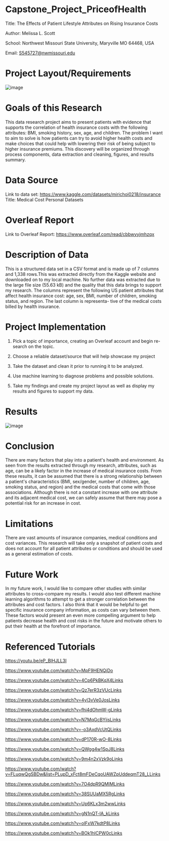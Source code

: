 # Capstone_Project_PriceofHealth
Title: The Effects of Patient Lifestyle Attributes on Rising Insurance Costs

Author: Melissa L. Scott

School: Northwest Missouri State University, Maryville MO 64468, USA

Email: S545727@nwmissouri.edu

# Project Layout/Requirements
![image](https://user-images.githubusercontent.com/97756987/233713753-543a5191-cc57-4c79-b7e5-bcb64f0ca8c7.png)

# Goals of this Research
This data research project aims to present patients with evidence that supports the correlation of health insurance costs with the following attributes: BMI, smoking history, sex, age, and children. The problem I want to aim to solve is how patients can try to avoid higher health costs and make choices that could help with lowering their risk of being subject to higher insurance premiums. This discovery will be organized through process components, data extraction and cleaning, figures, and results summary.

# Data Source
Link to data set: https://www.kaggle.com/datasets/mirichoi0218/insurance
Title: Medical Cost Personal Datasets
# Overleaf Report
Link to Overleaf Report: https://www.overleaf.com/read/cbbwyyjmhzqx
# Description of Data
This is a structured data set in a CSV format and is made up of 7 columns and 1,338 rows.This was extracted directly from the Kaggle website and downloaded on to my local machine. No further data was extracted due to the large file size (55.63 kB) and the quality that this data brings to support my research. The columns represent the following US patient attributes that affect health insurance cost: age, sex, BMI, number of children, smoking status, and region. The last column is representa-
tive of the medical costs billed by health insurance.

# Project Implementation
1) Pick a topic of importance, creating an Overleaf account and begin re-
search on the topic.

2) Choose a reliable dataset/source that will help showcase my project

3) Take the dataset and clean it prior to running it to be analyzed.

4) Use machine learning to diagnose problems and possible solutions.

5) Take my findings and create my project layout as well as display my
results and figures to support my data.

# Results
![image](https://user-images.githubusercontent.com/97756987/233712017-025f1034-a210-43cb-93be-953c97dfd48d.png)
# Conclusion
There are many factors that play into a patient's health and environment. As seen from the results extracted through my research, attributes, such as age, can be a likely factor in the increase of medical insurance costs. From these results, it can be assumed that there is a strong relationship between a patient's characteristics (BMI, sex/gender, number of children, age, smoking status, and region) and the medical costs that come with those associations. Although there is not a constant increase with one attribute and its adjacent medical cost, we can safely assume that there may pose a potential risk for an increase in cost.
# Limitations
There are vast amounts of insurance companies, medical conditions and cost
variances. This research will take only a snapshot of patient costs and does not
account for all patient attributes or conditions and should be used as a general
estimation of costs.

# Future Work
In my future work, I would like to compare other studies with similar attributes to cross-compare my results. I would also test different machine learning algorithms to attempt to get a stronger correlation between the attributes and cost factors. I also think that it would be helpful to get specific insurance company information, as costs can vary between them. These factors would present an even more compelling argument to help patients decrease health and cost risks in the future and motivate others to put their health at the forefront of importance.
# Referenced Tutorials
https://youtu.be/eP_BlHJLL3I

https://www.youtube.com/watch?v=MpF9HENQjDo

https://www.youtube.com/watch?v=4Cp6PkBKqX4Links
 
https://www.youtube.com/watch?v=Qz7erR3zVUcLinks 

https://www.youtube.com/watch?v=4yI3vVe0JosLinks 

https://www.youtube.com/watch?v=fhi4dOhmW-gLinks

https://www.youtube.com/watch?v=N7MqGcBYiisLinks 

https://www.youtube.com/watch?v=-o3AxdVcUtQLinks 

https://www.youtube.com/watch?v=dP170R-wO-8Links 

https://www.youtube.com/watch?v=QWgg4w1SpJ8Links 

https://www.youtube.com/watch?v=9m4n2xVzk9oLinks 

https://www.youtube.com/watch?v=FLuqwQgSBDw&list=PLupD_xFct8mFDeCqoUAWZpUddeqmT28_LLinks 

https://www.youtube.com/watch?v=7O4dpR9QMIMLinks

https://www.youtube.com/watch?v=38SUUaMX5RgLinks

https://www.youtube.com/watch?v=Up6KLx3m2wwLinks

https://www.youtube.com/watch?v=gN1nQT-lA_kLinks 

https://www.youtube.com/watch?v=olFxW7kdtP8Links 

https://www.youtube.com/watch?v=BOk1hlCPW0cLinks 

